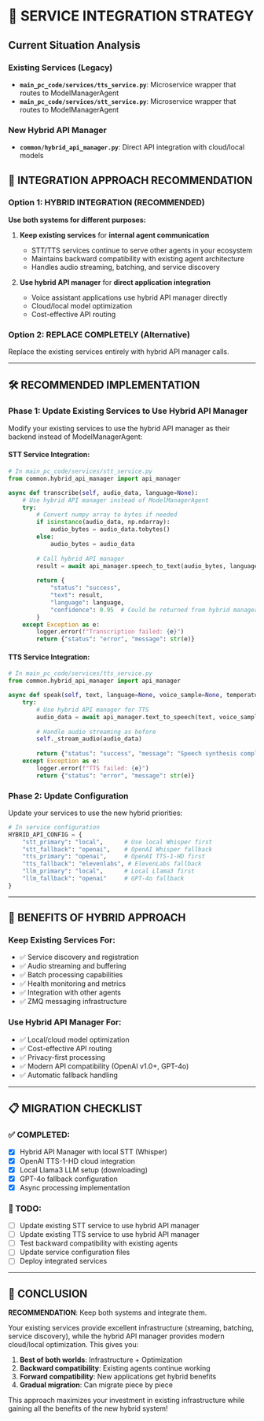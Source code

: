 # 🔄 SERVICE INTEGRATION STRATEGY

## Current Situation Analysis

### Existing Services (Legacy)
- **`main_pc_code/services/tts_service.py`**: Microservice wrapper that routes to ModelManagerAgent
- **`main_pc_code/services/stt_service.py`**: Microservice wrapper that routes to ModelManagerAgent  

### New Hybrid API Manager
- **`common/hybrid_api_manager.py`**: Direct API integration with cloud/local models

## 🎯 INTEGRATION APPROACH RECOMMENDATION

### Option 1: **HYBRID INTEGRATION** (RECOMMENDED)

**Use both systems for different purposes:**

1. **Keep existing services** for **internal agent communication**
   - STT/TTS services continue to serve other agents in your ecosystem
   - Maintains backward compatibility with existing agent architecture
   - Handles audio streaming, batching, and service discovery

2. **Use hybrid API manager** for **direct application integration**
   - Voice assistant applications use hybrid API manager directly
   - Cloud/local model optimization
   - Cost-effective API routing

### Option 2: **REPLACE COMPLETELY** (Alternative)

Replace the existing services entirely with hybrid API manager calls.

---

## 🛠️ RECOMMENDED IMPLEMENTATION

### Phase 1: **Update Existing Services to Use Hybrid API Manager**

Modify your existing services to use the hybrid API manager as their backend instead of ModelManagerAgent:

#### STT Service Integration:
```python
# In main_pc_code/services/stt_service.py
from common.hybrid_api_manager import api_manager

async def transcribe(self, audio_data, language=None):
    # Use hybrid API manager instead of ModelManagerAgent
    try:
        # Convert numpy array to bytes if needed
        if isinstance(audio_data, np.ndarray):
            audio_bytes = audio_data.tobytes()
        else:
            audio_bytes = audio_data
            
        # Call hybrid API manager
        result = await api_manager.speech_to_text(audio_bytes, language)
        
        return {
            "status": "success",
            "text": result,
            "language": language,
            "confidence": 0.95  # Could be returned from hybrid manager
        }
    except Exception as e:
        logger.error(f"Transcription failed: {e}")
        return {"status": "error", "message": str(e)}
```

#### TTS Service Integration:
```python
# In main_pc_code/services/tts_service.py
from common.hybrid_api_manager import api_manager

async def speak(self, text, language=None, voice_sample=None, temperature=None, speed=None, volume=None):
    try:
        # Use hybrid API manager for TTS
        audio_data = await api_manager.text_to_speech(text, voice_sample, language)
        
        # Handle audio streaming as before
        self._stream_audio(audio_data)
        
        return {"status": "success", "message": "Speech synthesis completed"}
    except Exception as e:
        logger.error(f"TTS failed: {e}")
        return {"status": "error", "message": str(e)}
```

### Phase 2: **Update Configuration**

Update your services to use the new hybrid priorities:

```python
# In service configuration
HYBRID_API_CONFIG = {
    "stt_primary": "local",      # Use local Whisper first
    "stt_fallback": "openai",    # OpenAI Whisper fallback
    "tts_primary": "openai",     # OpenAI TTS-1-HD first  
    "tts_fallback": "elevenlabs", # ElevenLabs fallback
    "llm_primary": "local",      # Local Llama3 first
    "llm_fallback": "openai"     # GPT-4o fallback
}
```

---

## 🎯 BENEFITS OF HYBRID APPROACH

### **Keep Existing Services For:**
- ✅ Service discovery and registration
- ✅ Audio streaming and buffering  
- ✅ Batch processing capabilities
- ✅ Health monitoring and metrics
- ✅ Integration with other agents
- ✅ ZMQ messaging infrastructure

### **Use Hybrid API Manager For:**
- ✅ Local/cloud model optimization
- ✅ Cost-effective API routing
- ✅ Privacy-first processing
- ✅ Modern API compatibility (OpenAI v1.0+, GPT-4o)
- ✅ Automatic fallback handling

---

## 📋 MIGRATION CHECKLIST

### ✅ COMPLETED:
- [x] Hybrid API Manager with local STT (Whisper)
- [x] OpenAI TTS-1-HD cloud integration  
- [x] Local Llama3 LLM setup (downloading)
- [x] GPT-4o fallback configuration
- [x] Async processing implementation

### 📝 TODO:
- [ ] Update existing STT service to use hybrid API manager
- [ ] Update existing TTS service to use hybrid API manager  
- [ ] Test backward compatibility with existing agents
- [ ] Update service configuration files
- [ ] Deploy integrated services

---

## 🚀 CONCLUSION

**RECOMMENDATION**: Keep both systems and integrate them.

Your existing services provide excellent infrastructure (streaming, batching, service discovery), while the hybrid API manager provides modern cloud/local optimization. This gives you:

1. **Best of both worlds**: Infrastructure + Optimization
2. **Backward compatibility**: Existing agents continue working
3. **Forward compatibility**: New applications get hybrid benefits
4. **Gradual migration**: Can migrate piece by piece

This approach maximizes your investment in existing infrastructure while gaining all the benefits of the new hybrid system!
